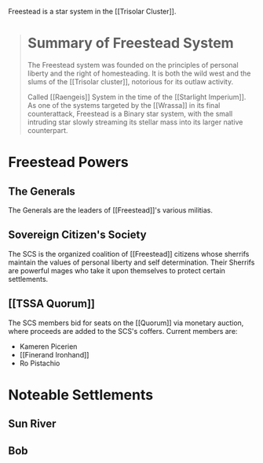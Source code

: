 Freestead is a star system in the [[Trisolar Cluster]].

> # Summary of Freestead System
> The Freestead system was founded on the principles of personal liberty and the right of homesteading. It is both the wild west and the slums of the [[Trisolar cluster]], notorious for its outlaw activity.
> 
> Called [[Raengeis]] System in the time of the [[Starlight Imperium]]. As one of the systems targeted by the [[Wrassa]] in its final counterattack, Freestead is a Binary star system, with the small intruding star slowly streaming its stellar mass into its larger native counterpart.

# Freestead Powers
## The Generals

The Generals are the leaders of [[Freestead]]'s various militias.

## Sovereign Citizen's Society

The SCS is the organized coalition of [[Freestead]] citizens whose sherrifs maintain the values of personal liberty and self determination. Their Sherrifs are powerful mages who take it upon themselves to protect certain settlements.

## [[TSSA Quorum]]

The SCS members bid for seats on the [[Quorum]] via monetary auction, where proceeds are added to the SCS's coffers. Current members are:

* Kameren Picerien
* [[Finerand Ironhand]]
* Ro Pistachio

# Noteable Settlements

## Sun River

## Bob